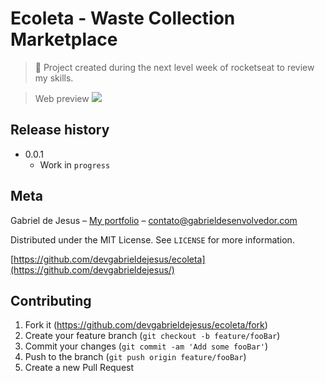 # Ecoleta - Waste Collection Marketplace

> 📒 Project created during the next level week of rocketseat to review my skills.



> Web preview
![](public/assets/web-preview.gif)



## Release history

* 0.0.1
    * Work in `progress`

## Meta

Gabriel de Jesus – [My portfolio](https://gabrieldesenvolvedor.com/) – contato@gabrieldesenvolvedor.com

Distributed under the MIT License. See `LICENSE` for more information.

[https://github.com/devgabrieldejesus/ecoleta](https://github.com/devgabrieldejesus/)

## Contributing

1. Fork it (<https://github.com/devgabrieldejesus/ecoleta/fork>)
2. Create your feature branch (`git checkout -b feature/fooBar`)
3. Commit your changes (`git commit -am 'Add some fooBar'`)
4. Push to the branch (`git push origin feature/fooBar`)
5. Create a new Pull Request
